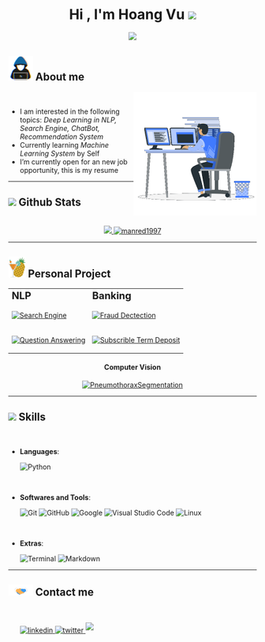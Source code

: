 
<h1 align="center"><b>Hi , I'm Hoang Vu  </b><img src="https://media.giphy.com/media/hvRJCLFzcasrR4ia7z/giphy.gif" width="35"></h1>
<p align="center">
  <a href="https://github.com/DenverCoder1/readme-typing-svg"><img src="https://readme-typing-svg.demolab.com/?lines=Natural+Language+Processing+Engineer; Data+Scientist"></a>
</p>


	
## <picture><img src = "https://github.com/0xAbdulKhalid/0xAbdulKhalid/raw/main/assets/mdImages/about_me.gif" width = 50px></picture> **About me**

<picture> <img align="right" src="https://github.com/0xAbdulKhalid/0xAbdulKhalid/raw/main/assets/mdImages/Right_Side.gif" width = 250px></picture>

<br>

- I am interested in the following topics: *Deep Learning in NLP, Search Engine, ChatBot, Recommendation System*
- Currently learning *Machine Learning System* by Self
- I’m currently open for an new job opportunity, this is my resume

-----


## <img src="https://media.giphy.com/media/iY8CRBdQXODJSCERIr/giphy.gif" width="35"><b> Github Stats </b>
<br>
<div align="center">

<a href="https://github.com/manred1997/">
  <img src="https://github-readme-stats.vercel.app/api?username=manred1997&show_icons=true&count_private=true&hide=contribs,prs&theme=merko" width="450"/>
  <img src="https://github-readme-stats.vercel.app/api/top-langs?username=manred1997&show_icons=true&locale=en&layout=compact&line_height=20&title_color=7A7ADB&icon_color=2234AE&text_color=D3D3D3&bg_color=0,000000,130F40" width="375"  alt="manred1997"/>

</a>
</div>


-----

## <img src="https://raw.githubusercontent.com/walkxcode/dashboard-icons/main/png/handbrake.png" width="35"><b> Personal Project </b>


<div align="center">
<table border="0">
 <tr>
    <td><b style="font-size:20px">NLP</b></td>
    <td><b style="font-size:20px">Banking</b></td>
 </tr>

<tr>
<td>

[![Search Engine](https://github-readme-stats.vercel.app/api/pin/?username=manred1997&repo=search-engine)](https://github.com/manred1997/search-engine)

</td>

<td>

[![Fraud Dectection](https://github-readme-stats.vercel.app/api/pin/?username=manred1997&repo=fraud-detection)](https://github.com/manred1997/fraud-detection)

</td>
</tr>

<tr>
<td>

[![Question Answering](https://github-readme-stats.vercel.app/api/pin/?username=manred1997&repo=Question-Answer-System)](https://github.com/manred1997/Question-Answer-System)

</td>

<td>

[![Subscrible Term Deposit](https://github-readme-stats.vercel.app/api/pin/?username=manred1997&repo=subscrible-term-deposit)](https://github.com/manred1997/subscrible-term-deposit)

</td>
</tr>
</table>


#### Computer Vision
[![PneumothoraxSegmentation](https://github-readme-stats.vercel.app/api/pin/?username=manred1997&repo=PneumothoraxSegmentation)](https://github.com/manred1997/PneumothoraxSegmentation)

<!-- <img src="https://user-images.githubusercontent.com/73097560/115834477-dbab4500-a447-11eb-908a-139a6edaec5c.gif"><br><br> -->

</div>

-----
## <img src="https://media2.giphy.com/media/QssGEmpkyEOhBCb7e1/giphy.gif?cid=ecf05e47a0n3gi1bfqntqmob8g9aid1oyj2wr3ds3mg700bl&rid=giphy.gif" width ="25"><b> Skills</b>
<br>

<p align="center">

- **Languages**:

    ![Python](https://img.shields.io/badge/Python%20-%2314354C.svg?style=for-the-badge&logo=python&logoColor=white)

<br>   

- **Softwares and Tools**:

    ![Git](https://img.shields.io/badge/git-%23F05033.svg?style=for-the-badge&logo=git&logoColor=white)
    ![GitHub](https://img.shields.io/badge/github-%23121011.svg?style=for-the-badge&logo=github&logoColor=white)
    ![Google](https://img.shields.io/badge/google-%234285F4.svg?style=for-the-badge&logo=google&logoColor=white)
    ![Visual Studio Code](https://img.shields.io/badge/Visual%20Studio%20Code-0078d7.svg?style=for-the-badge&logo=visual-studio-code&logoColor=white)
    ![Linux](https://img.shields.io/badge/Linux-FCC624?style=for-the-badge&logo=linux&logoColor=black) 

<br>

- **Extras**:

    ![Terminal](https://img.shields.io/badge/Terminal-%23054020?style=for-the-badge&logo=gnu-bash&logoColor=white)
    ![Markdown](https://img.shields.io/badge/markdown-%23000000.svg?style=for-the-badge&logo=markdown&logoColor=white)   

</p>

-----

## <img src="https://github.com/0xAbdulKhalid/0xAbdulKhalid/raw/main/assets/mdImages/handshake.gif" width ="50"><b> Contact me</b>
<br>
<div align='left'>
<ul>
<a href="https://www.linkedin.com/in/manred1997/" target="_blank">
<img src=https://img.shields.io/badge/linkedin:%20manred1997-%2300acee.svg?color=405DE6&style=for-the-badge&logo=linkedin&logoColor=white alt=linkedin style="margin-bottom: 5px;"/>
</a>

<a href="https://twitter.com/manred1997" target="_blank">
<img src="https://img.shields.io/badge/twitter:%20manred1997-%2300acee.svg?color=1DA1F2&style=for-the-badge&logo=twitter&logoColor=white" alt=twitter style="margin-bottom: 5px;"/>
</a>
<a href="mailto:tranhoangvu1997.thv@gamil.com" target="_blank">
<img src="https://img.shields.io/badge/gmail:%20manred1997-%23EA4335.svg?style=for-the-badge&logo=gmail&logoColor=white" t=mail style="margin-bottom: 5px;" />
</a>
</ul>
</div>
